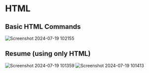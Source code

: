 <h1>HTML</h1>

<h2>Basic HTML Commands</h2>

![Screenshot 2024-07-19 102155](https://github.com/user-attachments/assets/223134d3-fd88-4845-84aa-ad91de51c9bc)


<h2>Resume (using only HTML)</h2>

![Screenshot 2024-07-19 101359](https://github.com/user-attachments/assets/134be3a7-6a80-4de6-a9e9-82a42e51dd2b)
![Screenshot 2024-07-19 101413](https://github.com/user-attachments/assets/2786ac3e-04b5-48d2-a6fa-5357d96d528c)
